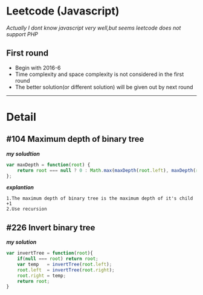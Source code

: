 # Leetcode (Javascript)
_Actually I dont know javascript very well,but seems leetcode does not support PHP_  
## First round
* Begin with 2016-6
* Time complexity and space complexity is not considered in the first round
* The better solution(or different solution) will be given out by next round

***

# Detail
## #104 Maximum depth of binary tree
_**my soludtion**_
```javascript
var maxDepth = function(root) {
    return root === null ? 0 : Math.max(maxDepth(root.left), maxDepth(root.right)) + 1;
};
```
_**explantion**_
```
1.The maximum depth of binary tree is the maximum depth of it's child +1
2.Use recursion
```

## #226 Invert binary tree

_**my solution**_
```javascript
var invertTree = function(root){
    if(null === root) return root;
    var temp   = invertTree(root.left);
    root.left  = invertTree(root.right);
    root.right = temp; 
    return root;
}
```



